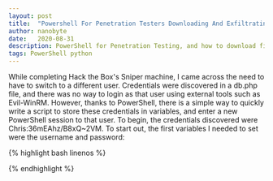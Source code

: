 ```yaml
---
layout: post
title:  "Powershell For Penetration Testers Downloading And Exfiltrating"
author: nanobyte
date:   2020-08-31
description: PowerShell for Penetration Testing, and how to download files to a victim machine, and exfiltrate data from the victim machine
tags: PowerShell python
---
```


While completing Hack the Box's Sniper machine, I came across the need to have to switch to a different user. Credentials were discovered in a db.php file, and there was no way to login as that user using external tools such as Evil-WinRM. However, thanks to PowerShell, there is a simple way to quickly write a script to store these credentials in variables, and enter a new PowerShell session to that user. To begin, the credentials discovered were Chris:36mEAhz/B8xQ~2VM. To start out, the first variables I needed to set were the username and password:

{% highlight bash linenos %}

{% endhighlight %}
